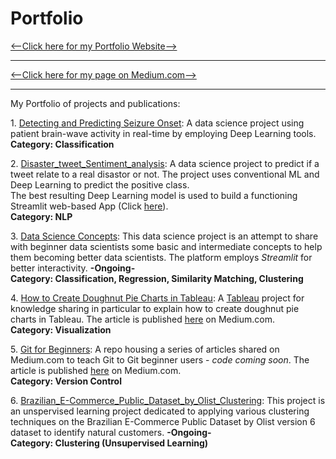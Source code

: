 # Portfolio

[<--Click here for my Portfolio Website-->](https://osama-sidahmed.github.io/)

------------------------------------


[<--Click here for my page on Medium.com-->](https://osama-sidahmed.medium.com/)


-----------------------------

My Portfolio of projects and publications:

1\. [Detecting and Predicting Seizure Onset](https://github.com/osama-sidahmed/capstone):
A data science project using patient brain-wave activity in real-time by employing Deep Learning tools. \
**Category: Classification**

2\. [Disaster_tweet_Sentiment_analysis](https://github.com/osama-sidahmed/Disaster_tweet_Sentiment_analysis): A data science project to predict if a tweet relate to a real disastor or not. The project uses conventional ML and Deep Learning to predict the positive class.  \
The best resulting Deep Learning model is used to build a functioning Streamlit web-based App (Click [here](https://share.streamlit.io/osama-sidahmed/disaster_tweet_sentiment_analysis/main/Tweet_classifier.py)).\
**Category: NLP**

3\. [Data Science Concepts](https://github.com/osama-sidahmed/data_science_concepts): This data science project is an attempt to share with beginner data scientists some basic and intermediate concepts to help them becoming better data scientists. The platform employs *Streamlit* for better interactivity. **-Ongoing-** \
**Category: Classification, Regression, Similarity Matching, Clustering**

4\. [How to Create Doughnut Pie Charts in Tableau](https://github.com/osama-sidahmed/How-to-create-doughnut-pie-charts-in-Tableau): A [Tableau](https://www.tableau.com/) project for knowledge sharing in particular to explain how to create doughnut pie charts in Tableau. The article is published [here](https://osama-sidahmed.medium.com/how-to-create-doughnut-pie-charts-in-tableau-8c7c915d0d1a) on Medium.com. \
**Category: Visualization**

5\. [Git for Beginners](https://github.com/osama-sidahmed/Git-for-Beginners): A repo housing a series of articles shared on Medium.com to teach Git to Git beginner users - *code coming soon*. The article is published [here](https://osama-sidahmed.medium.com/git-for-beginners-part-1-b00f6ba786c9) on Medium.com. \
**Category: Version Control**

6\. [Brazilian_E-Commerce_Public_Dataset_by_Olist_Clustering](https://github.com/osama-sidahmed/Brazilian_E-Commerce_Public_Dataset_by_Olist_Clustering): This project is an unspervised learning project dedicated to applying various clustering techniques on the Brazilian E-Commerce Public Dataset by Olist version 6 dataset to identify natural customers. **-Ongoing-** \
**Category: Clustering (Unsupervised Learning)**
